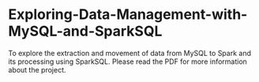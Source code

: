 # Exploring-Data-Management-with-MySQL-and-SparkSQL
To explore the extraction and movement of data from MySQL to Spark and its processing using SparkSQL. Please read the PDF for more information about the project.
